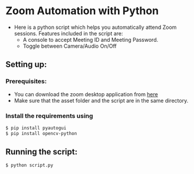 # Zoom Automation with Python
- Here is a python script which helps you automatically attend Zoom sessions. Features included in the script are:
  - A console to accept Meeting ID and Meeting Password.
  - Toggle between Camera/Audio On/Off

## Setting up:
### Prerequisites:
- You can download the zoom desktop application from [here](https://zoom.us/download)
- Make sure that the asset folder and the script are in the same directory.

### Install the requirements using
```sh
$ pip install pyautogui
$ pip install opencv-python
```

## Running the script:
```sh
$ python script.py
```
